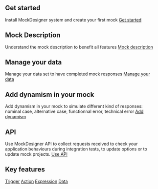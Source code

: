 ## Get started

Install MockDesigner system and create your first mock
[Get started](./getStarted.md)

## Mock Description
Understand the mock description to benefit all features
[Mock description](./mockDescription)

## Manage your data

Manage your data set to have completed mock responses
[Manage your data](./data.md)

## Add dynamism in your mock

Add dynamism in your mock to simulate different kind of responses: nominal case, alternative case, functionnal error, technical error
[Add dynamism](./dynamism.md)

## API

Use MockDesigner API to collect requests received to check your application behaviours during integration tests, to update options or to update mock projects.
[Use API](./api.md)

## Key features

[Trigger](./trigger.md)
[Action](./action.md)
[Expression](./expression.md)
[Data](./data.md)